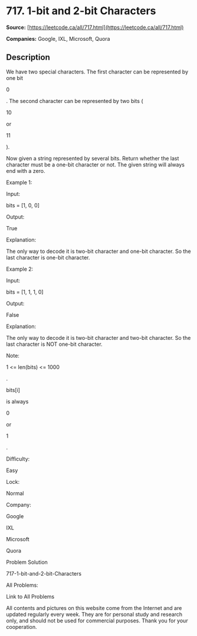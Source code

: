 # 717. 1-bit and 2-bit Characters

**Source:** [https://leetcode.ca/all/717.html](https://leetcode.ca/all/717.html)

**Companies:** Google, IXL, Microsoft, Quora

## Description

We have two special characters. The first character can be represented by one bit

0

. The second character can be represented by two bits (

10

or

11

).

Now given a string represented by several bits. Return whether the last character must be a
        one-bit character or not. The given string will always end with a zero.

Example 1:

Input:

bits = [1, 0, 0]

Output:

True

Explanation:

The only way to decode it is two-bit character and one-bit character. So the last character is one-bit character.

Example 2:

Input:

bits = [1, 1, 1, 0]

Output:

False

Explanation:

The only way to decode it is two-bit character and two-bit character. So the last character is NOT one-bit character.

Note:

1 <= len(bits) <= 1000

.

bits[i]

is always

0

or

1

.

Difficulty:

Easy

Lock:

Normal

Company:

Google

IXL

Microsoft

Quora

Problem Solution

717-1-bit-and-2-bit-Characters

All Problems:

Link to All Problems

All contents and pictures on this website come from the Internet and are updated regularly every week. They are for personal study and research only, and should not be used for commercial purposes. Thank you for your cooperation.

